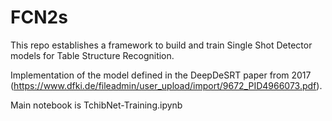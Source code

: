 # FCN2s

This repo establishes a framework to build and train Single Shot Detector models for Table Structure Recognition.

Implementation of the model defined in the DeepDeSRT paper from 2017 (https://www.dfki.de/fileadmin/user_upload/import/9672_PID4966073.pdf).

Main notebook is TchibNet-Training.ipynb

